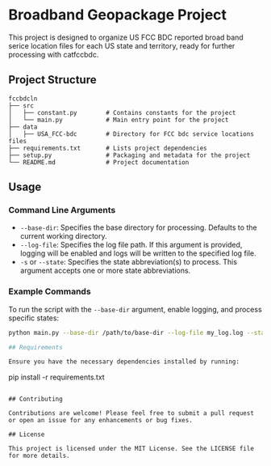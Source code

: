 # Broadband Geopackage Project

This project is designed to organize US FCC BDC reported broad band serice location files for each US state and territory, ready for
further processing with catfccbdc.

## Project Structure

```
fccbdcln
├── src
│   ├── constant.py        # Contains constants for the project
│   └── main.py            # Main entry point for the project
├── data
│   ├── USA_FCC-bdc        # Directory for FCC bdc service locations files
├── requirements.txt       # Lists project dependencies
├── setup.py               # Packaging and metadata for the project
└── README.md              # Project documentation
```

## Usage

### Command Line Arguments

- `--base-dir`: Specifies the base directory for processing. Defaults to the current working directory.
- `--log-file`: Specifies the log file path. If this argument is provided, logging will be enabled and logs will be written to the specified log file.
- `-s` or `--state`: Specifies the state abbreviation(s) to process. This argument accepts one or more state abbreviations.

### Example Commands

To run the script with the `--base-dir` argument, enable logging, and process specific states:

```sh
python main.py --base-dir /path/to/base-dir --log-file my_log.log --state OR WA

## Requirements

Ensure you have the necessary dependencies installed by running:

```
pip install -r requirements.txt
```

## Contributing

Contributions are welcome! Please feel free to submit a pull request or open an issue for any enhancements or bug fixes.

## License

This project is licensed under the MIT License. See the LICENSE file for more details.
